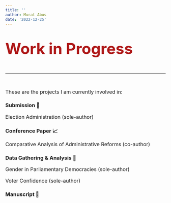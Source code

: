 ```yaml
---
title: ''
author: Murat Abus
date: '2022-12-25'
---
```


<font size="7"><h1 style="color:#ae1717;">Work in Progress</h1>
<hr/> </font>
<font size="3">These are the projects I am currently involved in: </font>

### Submission :bookmark_tabs:

<font size="3">Election Administration (sole-author) </font>

### Conference Paper :chart_with_upwards_trend:

<font size="3">
Comparative Analysis of Administrative Reforms (co-author)

</font>

### Data Gathering & Analysis :floppy_disk:

<font size="3">
Gender in Parliamentary Democracies (sole-author)                                                                                           
                                                                       
Voter Confidence  (sole-author)                                                                                                                                 

</font>
 
### Manuscript :book:





